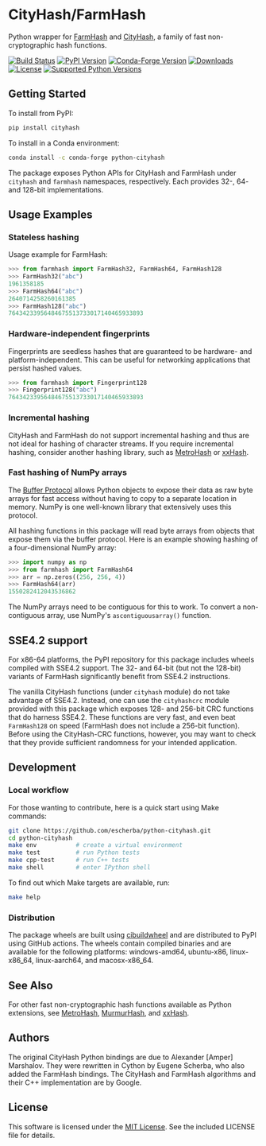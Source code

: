 # CityHash/FarmHash

Python wrapper for [FarmHash](https://github.com/google/farmhash) and
[CityHash](https://github.com/google/cityhash), a family of fast
non-cryptographic hash functions.

[![Build Status](https://img.shields.io/github/actions/workflow/status/escherba/python-cityhash/build.yml?branch=master)](https://github.com/escherba/python-cityhash/actions/workflows/build.yml)
[![PyPI Version](https://img.shields.io/pypi/v/cityhash.svg)](https://pypi.python.org/pypi/cityhash)
[![Conda-Forge Version](https://anaconda.org/conda-forge/python-cityhash/badges/version.svg)](https://anaconda.org/conda-forge/python-cityhash)
[![Downloads](https://img.shields.io/pypi/dm/cityhash.svg)](https://pypistats.org/packages/cityhash)
[![License](https://img.shields.io/pypi/l/cityhash.svg)](https://opensource.org/licenses/mit-license)
[![Supported Python Versions](https://img.shields.io/pypi/pyversions/cityhash.svg)](https://pypi.python.org/pypi/cityhash)

## Getting Started

To install from PyPI:

``` bash
pip install cityhash
```

To install in a Conda environment:

``` bash
conda install -c conda-forge python-cityhash
```

The package exposes Python APIs for CityHash and FarmHash under `cityhash` and
`farmhash` namespaces, respectively. Each provides 32-, 64- and 128-bit
implementations.

## Usage Examples

### Stateless hashing

Usage example for FarmHash:

``` python
>>> from farmhash import FarmHash32, FarmHash64, FarmHash128
>>> FarmHash32("abc")
1961358185
>>> FarmHash64("abc")
2640714258260161385
>>> FarmHash128("abc")
76434233956484675513733017140465933893

```

### Hardware-independent fingerprints

Fingerprints are seedless hashes that are guaranteed to be hardware- and
platform-independent. This can be useful for networking applications that
persist hashed values.

``` python
>>> from farmhash import Fingerprint128
>>> Fingerprint128("abc")
76434233956484675513733017140465933893

```

### Incremental hashing

CityHash and FarmHash do not support incremental hashing and thus are not ideal
for hashing of character streams. If you require incremental hashing, consider
another hashing library, such as
[MetroHash](https://github.com/escherba/python-metrohash) or
[xxHash](https://github.com/ifduyue/python-xxhash).

### Fast hashing of NumPy arrays

The [Buffer Protocol](https://docs.python.org/3/c-api/buffer.html) allows
Python objects to expose their data as raw byte arrays for fast access without
having to copy to a separate location in memory. NumPy is one well-known
library that extensively uses this protocol.

All hashing functions in this package will read byte arrays from objects that
expose them via the buffer protocol. Here is an example showing hashing of a
four-dimensional NumPy array:

``` python
>>> import numpy as np
>>> from farmhash import FarmHash64
>>> arr = np.zeros((256, 256, 4))
>>> FarmHash64(arr)
1550282412043536862

```

The NumPy arrays need to be contiguous for this to work. To convert a
non-contiguous array, use NumPy's `ascontiguousarray()` function.

## SSE4.2 support

For x86-64 platforms, the PyPI repository for this package includes wheels
compiled with SSE4.2 support.  The 32- and 64-bit (but not the 128-bit)
variants of FarmHash significantly benefit from SSE4.2 instructions.

The vanilla CityHash functions (under `cityhash` module) do not take advantage
of SSE4.2. Instead, one can use the `cityhashcrc` module provided with this
package which exposes 128- and 256-bit CRC functions that do harness SSE4.2.
These functions are very fast, and even beat `FarmHash128` on speed (FarmHash does
not include a 256-bit function). Before using the CityHash-CRC functions, however,
you may want to check that they provide sufficient randomness for your intended
application.

## Development

### Local workflow

For those wanting to contribute, here is a quick start using Make commands:

``` bash
git clone https://github.com/escherba/python-cityhash.git
cd python-cityhash
make env           # create a virtual environment
make test          # run Python tests
make cpp-test      # run C++ tests
make shell         # enter IPython shell
```

To find out which Make targets are available, run:

``` bash
make help
```

### Distribution

The package wheels are built using
[cibuildwheel](https://cibuildwheel.readthedocs.io/) and are distributed to
PyPI using GitHub actions. The wheels contain compiled binaries and are
available for the following platforms: windows-amd64, ubuntu-x86,
linux-x86\_64, linux-aarch64, and macosx-x86\_64.

## See Also

For other fast non-cryptographic hash functions available as Python extensions,
see [MetroHash](https://github.com/escherba/python-metrohash),
[MurmurHash](https://github.com/hajimes/mmh3), and
[xxHash](https://github.com/ifduyue/python-xxhash).

## Authors

The original CityHash Python bindings are due to Alexander \[Amper\] Marshalov.
They were rewritten in Cython by Eugene Scherba, who also added the FarmHash
bindings. The CityHash and FarmHash algorithms and their C++ implementation are
by Google.

## License

This software is licensed under the [MIT
License](http://www.opensource.org/licenses/mit-license). See the included
LICENSE file for details.
